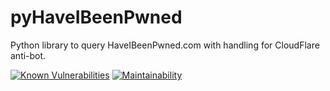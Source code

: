 # pyHaveIBeenPwned
Python library to query HaveIBeenPwned.com with handling for CloudFlare anti-bot.

[![Known Vulnerabilities](https://snyk.io/test/github/GoVanguard/pyHaveIBeenPwned/badge.svg?targetFile=requirements.txt)](https://snyk.io/test/github/GoVanguard/pyHaveIBeenPwned?targetFile=requirements.txt)
[![Maintainability](https://api.codeclimate.com/v1/badges/bd227c3a2239321eec05/maintainability)](https://codeclimate.com/github/GoVanguard/pyHaveIBeenPwned/maintainability)
